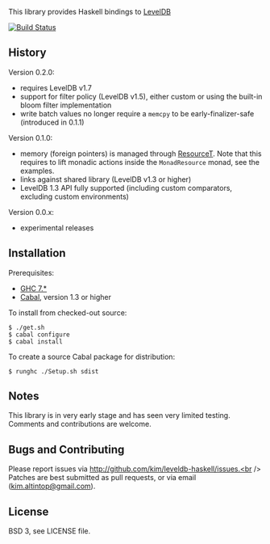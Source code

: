 This library provides Haskell bindings to
[LevelDB](http://leveldb.googlecode.com)

[![Build Status](https://secure.travis-ci.org/kim/leveldb-haskell.png)](http://travis-ci.org/kim/leveldb-haskell)

## History

Version 0.2.0:

* requires LevelDB v1.7
* support for filter policy (LevelDB v1.5), either custom or using the built-in
  bloom filter implementation
* write batch values no longer require a `memcpy` to be early-finalizer-safe
  (introduced in 0.1.1)

Version 0.1.0:

* memory (foreign pointers) is managed through
  [ResourceT](http://hackage.haskell.org/package/resourcet). Note that this
  requires to lift monadic actions inside the `MonadResource` monad, see the
  examples.
* links against shared library (LevelDB v1.3 or higher)
* LevelDB 1.3 API fully supported (including custom comparators, excluding
  custom environments)

Version 0.0.x:

* experimental releases

## Installation

Prerequisites:

* [GHC 7.*](http://www.haskell.org/ghc)
* [Cabal](http://www.haskell.org/cabal), version 1.3 or higher

To install from checked-out source:

```shell
$ ./get.sh
$ cabal configure
$ cabal install
```

To create a source Cabal package for distribution:

```
$ runghc ./Setup.sh sdist
```

## Notes

This library is in very early stage and has seen very limited testing. Comments
and contributions are welcome.

## Bugs and Contributing

Please report issues via http://github.com/kim/leveldb-haskell/issues.<br />
Patches are best submitted as pull requests, or via email
(kim.altintop@gmail.com).

## License

BSD 3, see LICENSE file.
